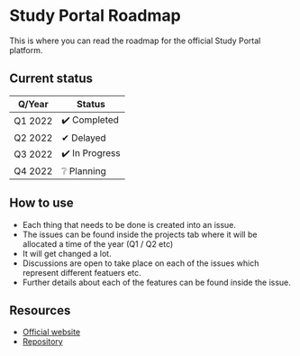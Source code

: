 # Study Portal Roadmap

This is where you can read the roadmap for the official Study Portal platform.

## Current status

| Q/Year | Status |
|--------|--------|
| Q1 2022 | ✔️ Completed |
| Q2 2022 | ✔ Delayed |
| Q3 2022 | ✔️ In Progress |
| Q4 2022 | ❔ Planning |

## How to use

- Each thing that needs to be done is created into an issue.
- The issues can be found inside the projects tab where it will be allocated a time of the year (Q1 / Q2 etc)
- It will get changed a lot.
- Discussions are open to take place on each of the issues which represent different featuers etc.
- Further details about each of the features can be found inside the issue.

## Resources

- [Official website](https://studyportal.cloud)
- [Repository](https://github.com/WillTheDeveloper/StudyPortal)
